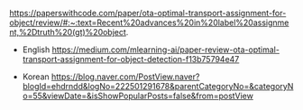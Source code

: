 https://paperswithcode.com/paper/ota-optimal-transport-assignment-for-object/review/#:~:text=Recent%20advances%20in%20label%20assignment,%2Dtruth%20(gt)%20object.

- English
https://medium.com/mlearning-ai/paper-review-ota-optimal-transport-assignment-for-object-detection-f13b75794e47

- Korean
https://blog.naver.com/PostView.naver?blogId=ehdrndd&logNo=222501291678&parentCategoryNo=&categoryNo=55&viewDate=&isShowPopularPosts=false&from=postView

